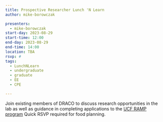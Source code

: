 ```yaml
---
title: Prospective Researcher Lunch 'N Learn
author: mike-borowczak

presenters: 
  - mike-borowczak
start-day: 2023-08-29
start-time: 12:00
end-day: 2023-08-29
end-time: 14:00
location: TBA
rsvp: #
tags:
  - LunchNLearn
  - undergraduate
  - graduate
  - EE
  - CPE

---
```

Join existing members of DRACO to discuss research opportunities in the lab as well as guidance in completing applications to the [UCF RAMP program](https://academicsuccess.ucf.edu/aap/programs/ramp/prospective-scholars/) Quick RSVP required for food planning.
